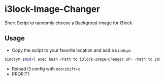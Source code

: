 # i3lock-Image-Changer
Short Script to randomly choose a Backgroud-Image for i3lock

## Usage
- Copy the script to your favorite location and add a ```bindsym``` 
```bash
bindsym $mod+l exec bash <Path to i3lock-Image-Changer.sh> <Path to Image Folder>
```
- Reload i3 config with ```mod+shift+c```
- PROFIT?

